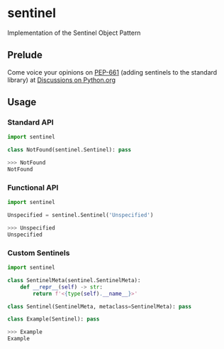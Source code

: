 # sentinel
Implementation of the Sentinel Object Pattern

## Prelude
Come voice your opinions on [PEP-661](https://www.python.org/dev/peps/pep-0661/) (adding sentinels to the standard library) at [Discussions on Python.org](https://discuss.python.org/t/pep-661-sentinel-values/9126/85)

## Usage

### Standard API
```python
import sentinel

class NotFound(sentinel.Sentinel): pass
```

```python
>>> NotFound
NotFound
```

### Functional API
```python
import sentinel

Unspecified = sentinel.Sentinel('Unspecified')
```

```python
>>> Unspecified
Unspecified
```

### Custom Sentinels
```python
import sentinel

class SentinelMeta(sentinel.SentinelMeta):
    def __repr__(self) -> str:
        return f'<{type(self).__name__}>'

class Sentinel(SentinelMeta, metaclass=SentinelMeta): pass

class Example(Sentinel): pass
```

```python
>>> Example
Example
```